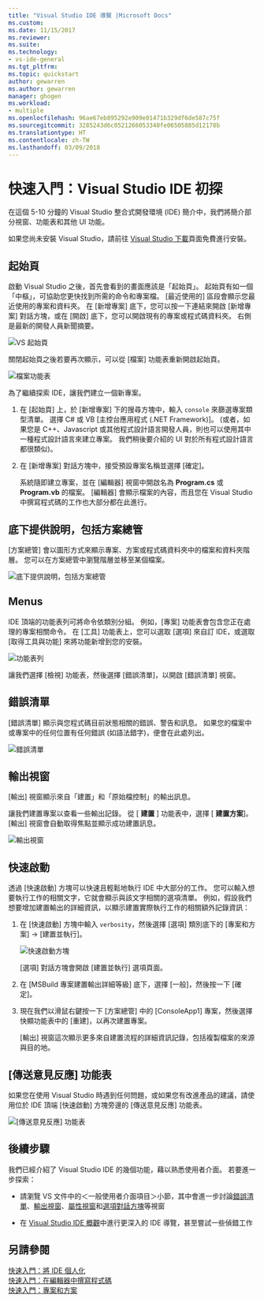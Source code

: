 ```yaml
---
title: "Visual Studio IDE 導覽 |Microsoft Docs"
ms.custom: 
ms.date: 11/15/2017
ms.reviewer: 
ms.suite: 
ms.technology:
- vs-ide-general
ms.tgt_pltfrm: 
ms.topic: quickstart
author: gewarren
ms.author: gewarren
manager: ghogen
ms.workload:
- multiple
ms.openlocfilehash: 96ae67eb895292e909e01471b329df6de587c75f
ms.sourcegitcommit: 3285243d6c0521266053340fe06505885d12178b
ms.translationtype: HT
ms.contentlocale: zh-TW
ms.lasthandoff: 03/09/2018
---
```

# <a name="quickstart-first-look-at-the-visual-studio-ide"></a>快速入門：Visual Studio IDE 初探

在這個 5-10 分鐘的 Visual Studio 整合式開發環境 (IDE) 簡介中，我們將簡介部分視窗、功能表和其他 UI 功能。

如果您尚未安裝 Visual Studio，請前往 [Visual Studio 下載](https://aka.ms/vsdownload?utm_source=mscom&utm_campaign=msdocs)頁面免費進行安裝。

## <a name="start-page"></a>起始頁

啟動 Visual Studio 之後，首先會看到的畫面應該是「起始頁」。 起始頁有如一個「中樞」，可協助您更快找到所需的命令和專案檔。 [最近使用的] 區段會顯示您最近使用的專案和資料夾。 在 [新增專案] 底下，您可以按一下連結來開啟 [新增專案] 對話方塊，或在 [開啟] 底下，您可以開啟現有的專案或程式碼資料夾。 右側是最新的開發人員新聞摘要。

![VS 起始頁](media/quickstart-IDE-start-page.png)

關閉起始頁之後若要再次顯示，可以從 [檔案] 功能表重新開啟起始頁。

![檔案功能表](media/quickstart-IDE-file-menu-large.png)

為了繼續探索 IDE，讓我們建立一個新專案。

1. 在 [起始頁] 上，於 [新增專案] 下的搜尋方塊中，輸入 `console` 來篩選專案類型清單。 選擇 C# 或 VB [主控台應用程式 (.NET Framework)]。 (或者，如果您是 C++、Javascript 或其他程式設計語言開發人員，則也可以使用其中一種程式設計語言來建立專案。 我們稍後要介紹的 UI 對於所有程式設計語言都很類似)。

1. 在 [新增專案] 對話方塊中，接受預設專案名稱並選擇 [確定]。

   系統隨即建立專案，並在 [編輯器] 視窗中開啟名為 **Program.cs** 或 **Program.vb** 的檔案。 [編輯器] 會顯示檔案的內容，而且您在 Visual Studio 中撰寫程式碼的工作也大部分都在此進行。

## <a name="solution-explorer"></a>底下提供說明，包括方案總管

[方案總管] 會以圖形方式來顯示專案、方案或程式碼資料夾中的檔案和資料夾階層。 您可以在方案總管中瀏覽階層並移至某個檔案。

![底下提供說明，包括方案總管](media/quickstart-IDE-solution-explorer.png)

## <a name="menus"></a>Menus

IDE 頂端的功能表列可將命令依類別分組。 例如，[專案] 功能表會包含您正在處理的專案相關命令。 在 [工具] 功能表上，您可以選取 [選項] 來自訂 IDE，或選取 [取得工具與功能] 來將功能新增到您的安裝。

![功能表列](media/quickstart-IDE-menu-bar.png)

讓我們選擇 [檢視] 功能表，然後選擇 [錯誤清單]，以開啟 [錯誤清單] 視窗。

## <a name="error-list"></a>錯誤清單

[錯誤清單] 顯示與您程式碼目前狀態相關的錯誤、警告和訊息。 如果您的檔案中或專案中的任何位置有任何錯誤 (如語法錯字)，便會在此處列出。

![錯誤清單](media/quickstart-IDE-error-list.png)

## <a name="output-window"></a>輸出視窗

[輸出] 視窗顯示來自「建置」和「原始檔控制」的輸出訊息。

讓我們建置專案以查看一些輸出記錄。 從 [ **建置** ] 功能表中，選擇 [ **建置方案**]。 [輸出] 視窗會自動取得焦點並顯示成功建置訊息。

![輸出視窗](media/quickstart-IDE-output.png)

## <a name="quick-launch"></a>快速啟動

透過 [快速啟動] 方塊可以快速且輕鬆地執行 IDE 中大部分的工作。 您可以輸入想要執行工作的相關文字，它就會顯示與該文字相關的選項清單。 例如，假設我們想要增加建置輸出的詳細資訊，以顯示建置實際執行工作的相關額外記錄資訊：

1. 在 [快速啟動] 方塊中輸入 `verbosity`，然後選擇 [選項] 類別底下的 [專案和方案] -> [建置並執行]。

   ![快速啟動方塊](media/quickstart-IDE-quick-launch.png)

   [選項] 對話方塊會開啟 [建置並執行] 選項頁面。

1. 在 [MSBuild 專案建置輸出詳細等級] 底下，選擇 [一般]，然後按一下 [確定]。

1. 現在我們以滑鼠右鍵按一下 [方案總管] 中的 [ConsoleApp1] 專案，然後選擇快顯功能表中的 [重建]，以再次建置專案。

   [輸出] 視窗這次顯示更多來自建置流程的詳細資訊記錄，包括複製檔案的來源與目的地。

## <a name="send-feedback-menu"></a>[傳送意見反應] 功能表

如果您在使用 Visual Studio 時遇到任何問題，或如果您有改進產品的建議，請使用位於 IDE 頂端 [快速啟動] 方塊旁邊的 [傳送意見反應] 功能表。

![[傳送意見反應] 功能表](media/quickstart-IDE-send-feedback.png)

## <a name="next-steps"></a>後續步驟

我們已經介紹了 Visual Studio IDE 的幾個功能，藉以熟悉使用者介面。 若要進一步探索：

- 請瀏覽 VS 文件中的＜一般使用者介面項目＞小節，其中會進一步討論[錯誤清單](../ide/reference/error-list-window.md)、[輸出視窗](../ide/reference/output-window.md)、[屬性視窗](../ide/reference/properties-window.md)和[選項對話方塊](../ide/reference/options-dialog-box-visual-studio.md)等視窗

- 在 [Visual Studio IDE 概觀](../ide/visual-studio-ide.md)中進行更深入的 IDE 導覽，甚至嘗試一些偵錯工作

## <a name="see-also"></a>另請參閱

[快速入門：將 IDE 個人化](../ide/personalizing-the-visual-studio-ide.md)  
[快速入門：在編輯器中撰寫程式碼](../ide/quickstart-editor.md)  
[快速入門：專案和方案](../ide/quickstart-projects-solutions.md)
